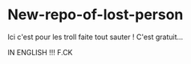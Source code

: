 # New-repo-of-lost-person
Ici c'est pour les troll faite tout sauter !
C'est gratuit...

IN ENGLISH !!! F.CK
